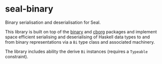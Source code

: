 # seal-binary

Binary serialisation and deserialisation for Seal.

This library is built on top of the [binary] and [cborg] packages and implement
space efficient serialising and deserialising of Haskell data types to and from
binary representations via a `Bi` type class and associated machinery.

The library includes ability the derive `Bi` instances (requires a `Typeable`
constraint).

[binary]: https://hackage.haskell.org/package/binary
[cborg]: https://hackage.haskell.org/package/cborg
